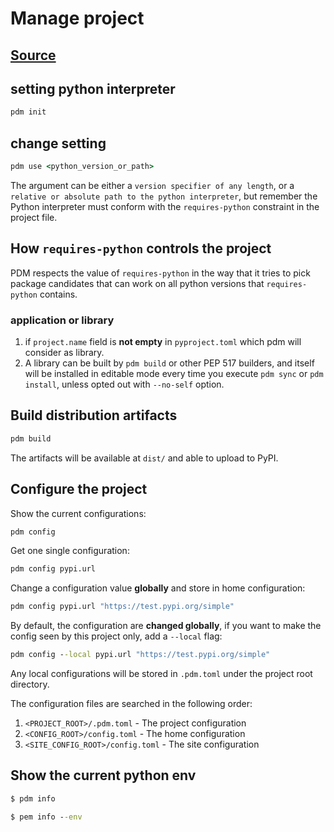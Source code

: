 # Manage project

## [Source](https://pdm.fming.dev/latest/usage/project/)

## setting python interpreter

```cmd
pdm init
```

## change setting

```cmd
pdm use <python_version_or_path>
```

The argument can be either a `version specifier of any length`, or a `relative or absolute path to the python interpreter`, but remember the Python interpreter must conform with the `requires-python` constraint in the project file.

## How `requires-python` controls the project

PDM respects the value of `requires-python` in the way that it tries to pick package candidates that can work on all python versions that `requires-python` contains.

### application or library

1. if `project.name` field is **not empty** in `pyproject.toml` which pdm will consider as library.
2. A library can be built by `pdm build` or other PEP 517 builders, and itself will be installed in editable mode every time you execute `pdm sync` or `pdm install`, unless opted out with `--no-self` option.

## Build distribution artifacts

```cmd
pdm build
```

The artifacts will be available at `dist/` and able to upload to PyPI.

## Configure the project

Show the current configurations:

```cmd
pdm config
```

Get one single configuration:

```cmd
pdm config pypi.url
```

Change a configuration value **globally** and store in home configuration:

```cmd
pdm config pypi.url "https://test.pypi.org/simple"
```

By default, the configuration are **changed globally**, if you want to make the config seen by this project only, add a `--local` flag:

```cmd
pdm config --local pypi.url "https://test.pypi.org/simple"
```

Any local configurations will be stored in `.pdm.toml` under the project root directory.

The configuration files are searched in the following order:

1. `<PROJECT_ROOT>/.pdm.toml` - The project configuration
2. `<CONFIG_ROOT>/config.toml` - The home configuration
3. `<SITE_CONFIG_ROOT>/config.toml` - The site configuration

## Show the current python env

```cmd
$ pdm info

$ pem info --env
```
